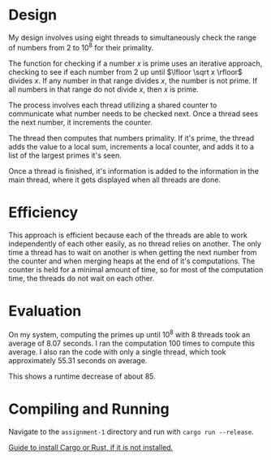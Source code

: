 # Design
My design involves using eight threads to simultaneously check the range of numbers from $2$ to $10^8$ for their primality.

The function for checking if a number $x$ is prime uses an iterative approach, checking to see if each number from $2$ up until $\lfloor \sqrt x \rfloor$ divides $x$. If any number in that range divides $x$, the number is not prime. If all numbers in that range do not divide $x$, then $x$ is prime.

The process involves each thread utilizing a shared counter to communicate what number needs to be checked next. Once a thread sees the next number, it increments the counter.

The thread then computes that numbers primality. If it's prime, the thread adds the value to a local sum, increments a local counter, and adds it to a list of the largest primes it's seen.

Once a thread is finished, it's information is added to the information in the main thread, where it gets displayed when all threads are done.

# Efficiency
This approach is efficient because each of the threads are able to work independently of each other easily, as no thread relies on another. The only time a thread has to wait on another is when getting the next number from the counter and when merging heaps at the end of it's computations. The counter is held for a minimal amount of time, so for most of the computation time, the threads do not wait on each other.


# Evaluation
On my system, computing the primes up until $10^8$ with $8$ threads took an average of $8.07$ seconds. I ran the computation $100$ times to compute this average. I also ran the code with only a single thread, which took approximately $55.31$ seconds on average.

This shows a runtime decrease of about $85%$.

# Compiling and Running
Navigate to the ``assignment-1`` directory and run with `cargo run --release`.

[Guide to install Cargo or Rust, if it is not installed.](https://doc.rust-lang.org/book/ch01-01-installation.html#installation)
